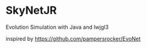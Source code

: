 # SkyNetJR
Evolution Simulation with Java and lwjgl3

inspired by https://github.com/pampersrocker/EvoNet

